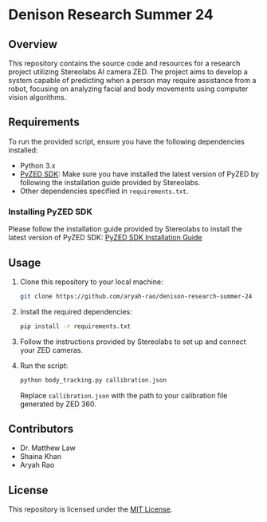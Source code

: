 # Denison Research Summer 24

## Overview

This repository contains the source code and resources for a research project utilizing Stereolabs AI camera ZED. The project aims to develop a system capable of predicting when a person may require assistance from a robot, focusing on analyzing facial and body movements using computer vision algorithms.

## Requirements

To run the provided script, ensure you have the following dependencies installed:

- Python 3.x
- [PyZED SDK](https://www.stereolabs.com/docs/app-development/python/install): Make sure you have installed the latest version of PyZED by following the installation guide provided by Stereolabs.
- Other dependencies specified in `requirements.txt`.

### Installing PyZED SDK

Please follow the installation guide provided by Stereolabs to install the latest version of PyZED SDK:
[PyZED SDK Installation Guide](https://www.stereolabs.com/docs/app-development/python/install)

## Usage

1. Clone this repository to your local machine:

    ```bash
    git clone https://github.com/aryah-rao/denison-research-summer-24
    ```

2. Install the required dependencies:

    ```bash
    pip install -r requirements.txt
    ```

3. Follow the instructions provided by Stereolabs to set up and connect your ZED cameras.

4. Run the script:

    ```bash
    python body_tracking.py callibration.json
    ```

   Replace `callibration.json` with the path to your calibration file generated by ZED 360.

## Contributors
- Dr. Matthew Law
- Shaina Khan
- Aryah Rao

## License
This repository is licensed under the [MIT License](LICENSE).